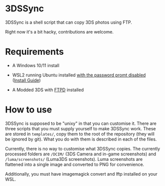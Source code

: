 # 3DSSync
3DSSync is a shell script that can copy 3DS photos using FTP.

Right now it's a bit hacky, contributions are welcome.

# Requirements
- A Windows 10/11 install

- WSL2 running Ubuntu installed [with the password promt disabled](https://www.youtube.com/watch?v=a2sDIbBO8Tw) ([Install Guide](https://learn.microsoft.com/en-us/windows/wsl/install-manual#step-4---download-the-linux-kernel-update-package))

- A Modded 3DS with [FTPD](https://github.com/mtheall/ftpd) installed

# How to use
3DSSync is supposed to be "unixy" in that you can customise it. There are three scripts that you must supply yourself to make 3DSSync work. These are stored in `templates/`, copy them to the root of the repository (they will be ignored by git). What you do with them is described in each of the files.

Currently, there is no way to customise what 3DSSync copies. The currently processed folders are `/DCIM/` (3DS Camera and in-game screenshots) and `/luma/screenshots/` (Luma3DS screenshots). Luma screenshots are flattened into a single image and converted to PNG for convenience.

Additionally, you must have imagemagick convert and lftp installed on your WSL.